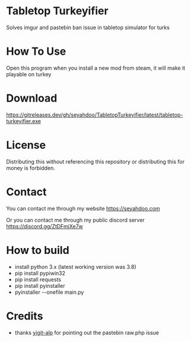 # Tabletop Turkeyifier
Solves imgur and pastebin ban issue in tabletop simulator for turks

# How To Use
Open this program when you install a new mod from steam, it will make it playable on turkey

# Download
https://gitreleases.dev/gh/seyahdoo/TabletopTurkeyifier/latest/tabletop-turkeyifier.exe

# License
Distributing this without referencing this repository or distributing this for money is forbidden.

# Contact
You can contact me through my website https://seyahdoo.com

Or you can contact me through my public discord server https://discord.gg/ZtDFmjXe7w

# How to build
- install python 3.x (latest working version was 3.8)
- pip install pypiwin32
- pip install requests
- pip install pyinstaller
- pyinstaller --onefile main.py

# Credits
- thanks [yigit-alp](https://github.com/yigit-alp) for pointing out the pastebin raw.php issue
